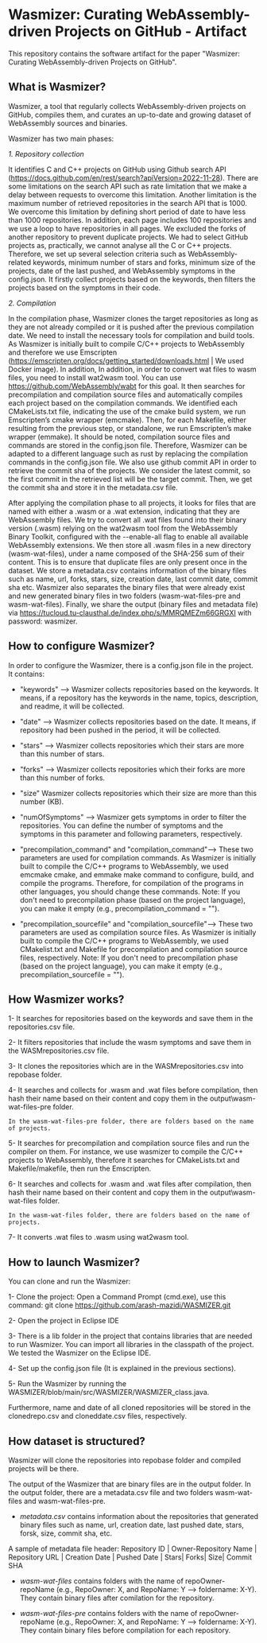# Wasmizer: Curating WebAssembly-driven Projects on GitHub - Artifact
This repository contains the software artifact for the paper "Wasmizer: Curating WebAssembly-driven Projects on GitHub".

## What is Wasmizer?
Wasmizer, a tool that regularly collects WebAssembly-driven projects on GitHub, compiles them, and curates an up-to-date and growing dataset of WebAssembly sources and binaries.

Wasmizer has two main phases:

_1. Repository collection_

It identifies C and C++ projects on GitHub using Github search API (https://docs.github.com/en/rest/search?apiVersion=2022-11-28). There are some limitations on the search API such as rate limitation that we make a delay between requests to overcome this limitation. Another limitation is the maximum number of retrieved repositories in the search API that is 1000. We overcome this limitation by defining short period of date to have less than 1000 repositories. In addition, each page includes 100 repositories and we use a loop to have repositories in all pages.
We excluded the forks of another repository to prevent duplicate projects.
We had to select GitHub projects as, practically, we cannot analyse all the C or C++ projects. Therefore, we set up several selection criteria such as WebAssembly-related keywords, minimum number of stars and forks, minimum size of the projects, date of the last pushed, and WebAssembly symptoms in the config.json. It firstly collect projects based on the keywords, then filters the projects based on the symptoms in their code.

_2. Compilation_

In the compilation phase, Wasmizer clones the target repositories as long as they are not already compiled or it is pushed after the previous compilation date. We need to install the necessary tools for compilation and build tools. As Wasmizer is initially built to compile C/C++ projects to WebAssembly and therefore we use Emscripten (https://emscripten.org/docs/getting_started/downloads.html | We used Docker image). In addition, In addition, in order to convert wat files to wasm files, you need to install wat2wasm tool. You can use https://github.com/WebAssembly/wabt for this goal. 
It then searches for precompilation and compilation source files and automatically compiles each project based on the compilation commands. We identified each CMakeLists.txt file, indicating the use of the cmake build system, we run Emscripten’s cmake wrapper (emcmake). Then, for each Makefile, either resulting from the previous step, or standalone, we run Emscripten’s make wrapper (emmake). It should be noted, compilation source files and commands are stored in the config.json file. Therefore, Wasmizer can be adapted to a different language such as rust by replacing the compilation commands in the config.json file. We also use github commit API in order to retrieve the commit sha of the projects. We consider the latest commit, so the first commit in the retrieved list will be the target commit. Then, we get the commit sha and store it in the metadata.csv file. 

After applying the compilation phase to all projects, it looks for files that are named with either a .wasm or a .wat extension, indicating that they are WebAssembly files. We try to convert all .wat files found into their binary version (.wasm) relying on the wat2wasm tool from the WebAssembly Binary Toolkit, configured with the --enable-all flag to enable all available WebAssembly extensions. We then store all .wasm files in a new directory (wasm-wat-files), under a name composed of the SHA-256 sum of their content. This is to ensure that duplicate files are only present once in the dataset. We store a metadata.csv contains information of the binary files such as name, url, forks, stars, size, creation date, last commit date, commit sha etc.
Wasmizer also separates the binary files that were already exist and new generated binary files in two folders (wasm-wat-files-pre and wasm-wat-files). Finally, we share the output (binary files and metadata file) via https://tucloud.tu-clausthal.de/index.php/s/MMRQMEZm66GRGXI with password: wasmizer.


## How to configure Wasmizer?

In order to configure the Wasmizer, there is a config.json file in the project. It contains: 

* "keywords" --> Wasmizer collects repositories based on the keywords. It means, if a repository has the keywords in the name, topics, description, and readme, it will be collected.

* "date" --> Wasmizer collects repositories based on the date. It means, if repository had been pushed in the period, it will be collected.

* "stars" --> Wasmizer collects repositories which their stars are more than this number of stars.

* "forks" --> Wasmizer collects repositories which their forks are more than this number of forks.

* "size" Wasmizer collects repositories which their size are more than this number (KB).

* "numOfSymptoms" --> Wasmizer gets symptoms in order to filter the repositories. You can define the number of symptoms and the symptoms in this parameter and following parameters, respectively.

* "precompilation_command" and "compilation_command"--> These two parameters are used for compilation commands. As Wasmizer is initially built to compile the C/C++ programs to WebAssembly, we used emcmake cmake, and emmake make command to configure, build, and compile the programs. Therefore, for compilation of the programs in other languages, you should change these commands.
Note: If you don't need to precompilation phase (based on the project language), you can make it empty (e.g., precompilation_command = "").

* "precompilation_sourcefile" and "compilation_sourcefile"--> These two parameters are used as compilation source files. As Wasmizer is initially built to compile the C/C++ programs to WebAssembly, we used CMakelist.txt and Makefile for precompilation and compilation source files, respectively.
Note: If you don't need to precompilation phase (based on the project language), you can make it empty (e.g., precompilation_sourcefile = "").


## How Wasmizer works?
1- It searches for repositories based on the keywords and save them in the repositories.csv file.

2- It filters repositories that include the wasm symptoms and save them in the WASMrepositories.csv file.

3- It clones the repositories which are in the WASMrepositories.csv into repobase folder.

4- It searches and collects for .wasm and .wat files before compilation, then hash their name based on their content and copy them in the output\\wasm-wat-files-pre folder.

	In the wasm-wat-files-pre folder, there are folders based on the name of projects.
 
5- It searches for precompilation and compilation source files and run the compiler on them. For instance, we use wasmizer to compile the C/C++ projects to WebAssembly, therefore it searches for CMakeLists.txt and Makefile/makefile, then run the Emscripten.

6- It searches and collects for .wasm and .wat files after compilation, then hash their name based on their content and copy them in the output\\wasm-wat-files folder.

	In the wasm-wat-files folder, there are folders based on the name of projects.

7- It converts .wat files to .wasm using wat2wasm tool.


## How to launch Wasmizer?

You can clone and run the Wasmizer:

1- Clone the project: Open a Command Prompt (cmd.exe), use this command: git clone https://github.com/arash-mazidi/WASMIZER.git

2- Open the project in Eclipse IDE

3- There is a lib folder in the project that contains libraries that are needed to run Wasmizer. You can import all libraries in the classpath of the project. We tested the Wasmizer on the Eclipse IDE.

4- Set up the config.json file (It is explained in the previous sections).

5- Run the Wasmizer by running the WASMIZER/blob/main/src/WASMIZER/WASMIZER_class.java.


Furthermore, name and date of all cloned repositories will be stored in the clonedrepo.csv and cloneddate.csv files, respectively.


## How dataset is structured?

Wasmizer will clone the repositories into repobase folder and compiled projects will be there. 

The output of the Wasmizer that are binary files are in the output folder. In the output folder, there are a metadata.csv file and two folders wasm-wat-files and wasm-wat-files-pre.

* _metadata.csv_ contains information about the repositories that generated binary files such as name, url, creation date, last pushed date, stars, forsk, size, commit sha, etc.

A sample of metadata file header:
Repository ID | Owner-Repository Name | Repository URL | Creation Date | Pushed Date | Stars| Forks| Size| Commit SHA

* _wasm-wat-files_ contains folders with the name of repoOwner-repoName (e.g., RepoOwner: X, and RepoName: Y --> foldername: X-Y). They contain binary files after comilation for the repository.

* _wasm-wat-files-pre_ contains folders with the name of repoOwner-repoName (e.g., RepoOwner: X, and RepoName: Y --> foldername: X-Y). They contain binary files before compilation for each repository.
